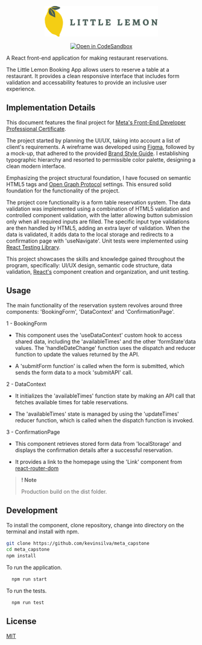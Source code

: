 <p align="center"><img src="./src/assets/logo.svg" width="300"></p>

<div align="center">

<a href="">[![Open in CodeSandbox](https://img.shields.io/badge/Open%20in-CodeSandbox-success?style=flat-square&logo=codesandbox)]()</a>

</div>

 A React front-end application for making restaurant reservations.

The Little Lemon Booking App allows users to reserve a table at a restaurant. It provides a clean responsive interface that includes form validation and accessability features to provide an inclusive user experience.

## Implementation Details

This document features the final project for [Meta's Front-End Developer Professional Certificate](https://www.coursera.org/professional-certificates/meta-front-end-developer).

The project started by planning the UI/UX, taking into account a list of client's requirements. A wireframe was developed using [Figma](https://www.figma.com/), followed by a mock-up, that adhered to the provided [Brand Style Guide](./src/assets/ui_kit.svg). I establishing typographic hierarchy and resorted to permissible color palette, designing a clean modern interface.

Emphasizing the project structural foundation, I have focused on semantic HTML5 tags and [Open Graph Protocol](https://ogp.me/) settings. This ensured solid foundation for the functionality of the project.

The project core functionality is a form table reservation system. The data validation was implemented using a combination of HTML5 validation and controlled component validation, with the latter allowing button submission only when all required inputs are filled. The specific input type validations are then handled by HTML5, adding an extra layer of validation. When the data is validated, it adds data to the local storage and redirects to a confirmation page with 'useNavigate'. Unit tests were implemented using [React Testing Library](https://testing-library.com/docs/react-testing-library/intro/).

This project showcases the skills and knowledge gained throughout the program, specifically: UI/UX design, semantic code structure, data validation, [React's](https://react.dev/) component creation and organization, and unit testing.


## Usage

The main functionality of the reservation system revolves around three components: 'BookingForm', 'DataContext' and 'ConfirmationPage'.

1 - BookingForm
- This component uses the 'useDataContext' custom hook to access shared data, including the 'availableTimes' and the other 'formState'data values. The 'handleDateChange' function uses the dispatch and reducer function to update the values returned by the API.

- A 'submitForm function' is called when the form is submitted, which sends the form data to a mock 'submitAPI' call.

2 - DataContext

- It initializes the 'availableTimes' function state by making an API call that fetches available times for table reservations.

- The 'availableTimes' state is managed by using the 'updateTimes' reducer function, which is called when the dispatch function is invoked.

3 - ConfirmationPage

- This component retrieves stored form data from 'localStorage' and displays the confirmation details after a successful reservation.

- It provides a link to the homepage using the 'Link' component from [react-router-dom](https://www.npmjs.com/package/react-router-dom)


> **! Note**
>
> Production build on the dist folder.

## Development

To install the component, clone repository, change into directory on the terminal and install with npm.

```bash
git clone https://github.com/kevinsilva/meta_capstone
cd meta_capstone
npm install
```

To run the application.

```bash
  npm run start
```

To run the tests.

```bash
  npm run test
```

## License

[MIT](https://choosealicense.com/licenses/mit/)